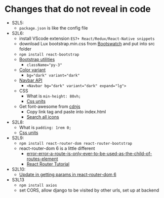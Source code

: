 # Changes that do not reveal in code

- S2L5:
  - `package.json` is like the config file
- S2L6:
  - install VScode extension `ES7+ React/Redux/React-Native snippets`
  - download Lux bootstrap.min.css from [Bootswatch](<https://bootswatch.com/>) and put into src folder
  - `npm install react-bootstrap`
  - [Bootstrap utilities](<https://www.w3schools.com/bootstrap5/bootstrap_utilities.php>)
    - `className="py-3"`
  - [Color variant](<https://react-bootstrap.github.io/components/buttons/>)
    - `bg="dark" variant="dark"`
  - [Navbar API](<https://react-bootstrap.github.io/components/navbar/>)
    - `<Navbar bg="dark" variant="dark" expand="lg">`
  - CSS
    - What is `min-height: 80vh;`
    - [Css units](<https://www.w3schools.com/cssref/css_units.asp>)
  - Get font-awesome from [cdnjs](<https://cdnjs.com/>)
    - Copy link tag and paste into index.html
    - [Search all icons](<https://fontawesome.com/icons/cart-shopping?s=regular>)
- S2L8:
  - What is `padding: 1rem 0;`
  - [Css units](<https://www.w3schools.com/cssref/css_units.asp>)
- S2L9:
  - `npm install react-router-dom react-router-bootstrap`
  - react-router-dom 6 is a little different
    - [error-error-a-route-is-only-ever-to-be-used-as-the-child-of-routes-element](<https://stackoverflow.com/questions/69832748/error-error-a-route-is-only-ever-to-be-used-as-the-child-of-routes-element>)
    - [React Router Tutorial](<https://github.com/remix-run/react-router/blob/main/docs/getting-started/tutorial.md>)
- S2L10:
  - [Update in getting params in react-router-dom 6](<https://stackoverflow.com/questions/70290770/react-typeerror-cannot-read-properties-of-undefined-reading-params>)
- S3L13
  - `npm install axios`
  - set CORS, allow django to be visited by other urls, set up at backend

